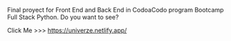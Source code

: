 Final proyect for Front End and Back End in CodoaCodo program Bootcamp Full Stack Python. Do you want to see? 

Click Me >>> https://univerze.netlify.app/




